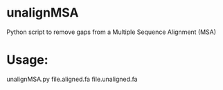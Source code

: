 # unalignMSA
Python script to remove gaps from a Multiple Sequence Alignment (MSA)

# Usage:
unalignMSA.py file.aligned.fa file.unaligned.fa
